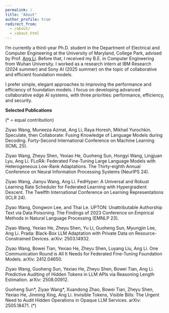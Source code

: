 ```yaml
---
permalink: /
title: "About"
author_profile: true
redirect_from: 
  - /about/
  - /about.html
---
```


I’m currently a third-year Ph.D. student in the Department of Electrical and Computer Engineering at the University of Maryland, College Park, advised by Prof. [Ang Li](https://www.ang-li.com/). Before that, I received my B.E. in Computer Engineering from Wuhan University. I worked as a research intern at IBM Research (2024 summer) and Sony AI (2025 summer) on the topic of collaborative and efficient foundation models.

I prefer simple, elegant approaches to improving the performance and efficiency of foundation models. I focus on developing advanced collaborative edge AI systems, with three priorities: performance, efficiency, and security.

**Selected Publications**

(* = equal contribution) 

Ziyao Wang, Muneeza Azmat, Ang Li, Raya Horesh, Mikhail Yurochkin. Speculate, then Collaborate: Fusing Knowledge of Language Models during Decoding. Forty-Second International Conference on Machine Learning (ICML 25).

Ziyao Wang, Zheyu Shen, Yexiao He, Guoheng Sun, Hongyi Wang, Lingjuan Lyu, Ang Li. FLoRA: Federated Fine-Tuning Large Language Models with Heterogeneous Low-Rank Adaptations. The Thirty-eighth Annual Conference on Neural Information Processing Systems (NeurIPS 24).

Ziyao Wang, Jianyu Wang, Ang Li. FedHyper: A Universal and Robust Learning Rate Scheduler for Federated Learning with Hypergradient Descent. The Twelfth International Conference on Learning Representations (ICLR 24).

Ziyao Wang, Dongwon Lee, and Thai Le. UPTON: Unattributable Authorship Text via Data Poisoning. The Findings of 2023 Conference on Empirical Methods in Natural Language Processing (EMNLP 23).

Ziyao Wang, Yexiao He, Zheyu Shen, Yu Li, Guoheng Sun, Myungjin Lee, Ang Li. Prada: Black-Box LLM Adaptation with Private Data on Resource-Constrained Devices. arXiv: 2503.14932.

Ziyao Wang, Bowei Tian, Yexiao He, Zheyu Shen, Luyang Liu, Ang Li. One Communication Round is All It Needs for Federated Fine-Tuning Foundation Models. arXiv: 2412.04650.

Ziyao Wang, Guoheng Sun, Yexiao He, Zheyu Shen, Bowei Tian, Ang Li. Predictive Auditing of Hidden Tokens in LLM APIs via Reasoning Length Estimation. arXiv: 2508.00912.

Guoheng Sun*, Ziyao Wang*, Xuandong Zhao, Bowei Tian, Zheyu Shen, Yexiao He, Jinming Xing, Ang Li. Invisible Tokens, Visible Bills: The Urgent Need to Audit Hidden Operations in Opaque LLM Services. arXiv: 2505.18471. (*)
